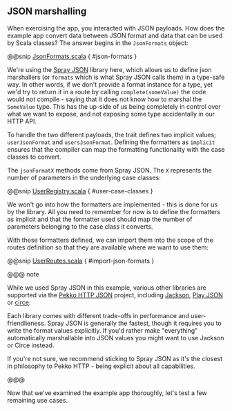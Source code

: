 JSON marshalling
----------------

When exercising the app, you interacted with JSON payloads. How does the example app convert data between JSON format and data that can be used by Scala classes? The answer begins in the `JsonFormats` object:

@@snip [JsonFormats.scala]($g8src$/scala/$package$/JsonFormats.scala) { #json-formats }

We're using the [Spray JSON](https://github.com/spray/spray-json) library here, which allows us to define json marshallers
(or `formats` which is what Spray JSON calls them) in a type-safe way. In other words, if we don't provide a format instance for 
a type, yet we'd try to return it in a route by calling `complete(someValue)` the code would not compile - saying that
it does not know how to marshal the `SomeValue` type. This has the up-side of us being completely in control over what 
we want to expose, and not exposing some type accidentally in our HTTP API.

To handle the two different payloads, the trait defines two implicit values; `userJsonFormat` and `usersJsonFormat`. Defining the formatters as `implicit` ensures that the compiler can map the formatting functionality with the case classes to convert.

The `jsonFormatX` methods come from Spray JSON. The `X` represents the number of parameters in the underlying case classes:

@@snip [UserRegistry.scala]($g8src$/scala/$package$/UserRegistry.scala) { #user-case-classes }

We won't go into how the formatters are implemented - this is done for us by the library. All you need to remember for now is to define the formatters as implicit and that the formatter used should map the number of parameters belonging to the case class it converts.

With these formatters defined, we can import them into the scope of the routes definition so that they are available where
we want to use them:

@@snip [UserRoutes.scala]($g8src$/scala/$package$/UserRoutes.scala) { #import-json-formats }

@@@ note
  
While we used Spray JSON in this example, various other libraries are supported via the [Pekko HTTP JSON](https://github.com/pjfanning/pekko-http-json) 
project, including [Jackson](https://github.com/FasterXML/jackson), [Play JSON](https://www.playframework.com/documentation/2.6.x/ScalaJson) 
or [circe](https://circe.github.io/circe/).

Each library comes with different trade-offs in performance and user-friendlieness. Spray JSON is generally the fastest, though it requires you to write the format values explicitly. If you'd rather make "everything" automatically marshallable into JSON values you might want to use Jackson or Circe instead. 

If you're not sure, we recommend sticking to Spray JSON as it's the closest in philosophy to Pekko HTTP - being explicit about all capabilities.
  
@@@ 

Now that we've examined the example app thoroughly, let's test a few remaining use cases.

